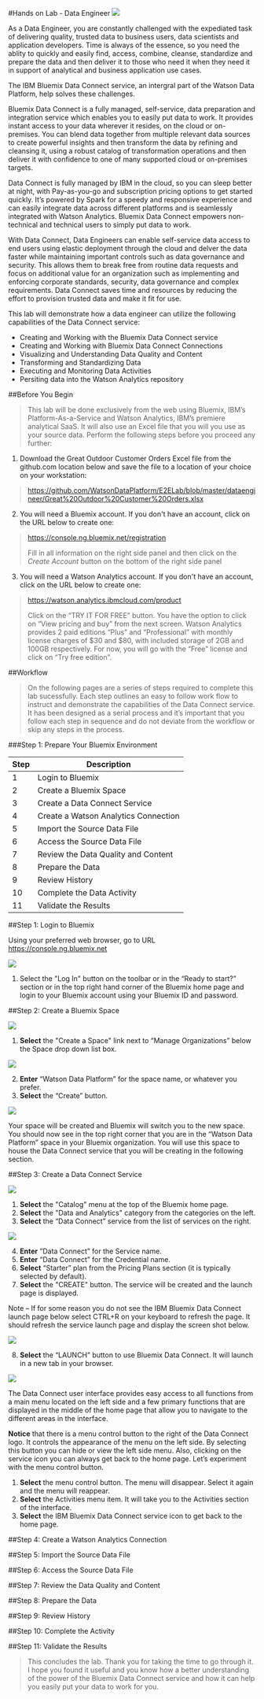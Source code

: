 #Hands on Lab - Data Engineer
[<img src="https://github.com/ibmdataworks/datafirst/raw/master/datascientist/media/DEE2E.png">](https://github.com/ibmdataworks/datafirst/tree/master/dataengineer)

As a Data Engineer, you are constantly challenged with the expediated task of delivering quality, trusted data to business users, data scientists and application developers. Time is always of the essence, so you need the ablity to quickly and easily find, access, combine, cleanse, standardize and prepare the data and then deliver it to those who need it when they need it in support of analytical and business application use cases. 

The IBM Bluemix Data Connect service, an intergral part of the Watson Data Platform, help solves these challenges.

Bluemix Data Connect is a fully managed, self-service, data preparation and integration service which enables you to easily put data to work. It provides instant access to your data wherever it resides, on the cloud or on-premises. You can blend data together from multiple relevant data sources to create powerful insights and then transform the data by refining and cleansing it, using a robust catalog of transformation operations and then deliver it with confidence to one of many supported cloud or on-premises targets.

Data Connect is fully managed by IBM in the cloud, so you can sleep better at night, with Pay-as-you-go and subscription pricing options to get started quickly. It’s powered by Spark for a speedy and responsive experience and can easily integrate data across different platforms and is seamlessly integrated with Watson Analytics. Bluemix Data Connect empowers non-technical and technical users to simply put data to work.

With Data Connect, Data Engineers can enable self-service data access to end users using elastic deployment through the cloud and delver the data faster while maintaining important controls such as data governance and security. This allows them to break free from routine data requests and focus on additional value for an organization such as implementing and enforcing corporate standards, security, data governance and complex requirements. Data Connect saves time and resources by reducing the effort to provision trusted data and make it fit for use.

This lab will demonstrate how a data engineer can utilize the following capabilities of the Data Connect service: 

* Creating and Working with the Bluemix Data Connect service
*	Creating and Working with Bluemix Data Connect Connections
*	Visualizing and Understanding Data Quality and Content
*	Transforming and Standardizing Data
*	Executing and Monitoring Data Activities
* Persiting data into the Watson Analytics repository

##Before You Begin

> This lab will be done exclusively from the web using Bluemix, IBM’s Platform-As-a-Service and Watson Analytics, IBM’s premiere analytical SaaS. It will also use an Excel file that you will you use as your source data. Perform the following steps before you proceed any further:

1. Download the Great Outdoor Customer Orders Excel file from the github.com location below and save the file to a location of your choice on your workstation:

 > https://github.com/WatsonDataPlatform/E2ELab/blob/master/dataengineer/Great%20Outdoor%20Customer%20Orders.xlsx

2. You will need a Bluemix account. If you don't have an account, click on the URL below to create one:

  > https://console.ng.bluemix.net/registration
  >
  > Fill in all information on the right side panel and then click on the *Create Account* button on the bottom of the right side panel

3. You will need a Watson Analytics account. If you don't have an account, click on the URL below to create one:

  > https://watson.analytics.ibmcloud.com/product
  >
  > Click on the “TRY IT FOR FREE” button. You have the option to click on “View pricing and buy” from the next screen. Watson Analytics provides 2 paid editions “Plus” and “Professional” with monthly license charges of $30 and $80, with included storage of 2GB and 100GB respectively. For now, you will go with the “Free” license and click on “Try free edition”.

##Workflow

> On the following pages are a series of steps required to complete this lab sucessfully. Each step outlines an easy to follow work flow to instruct and demonstrate the capabilities of the Data Connect service. It has been designed as a serial process and it’s important that you follow each step in sequence and do not deviate from the workflow or skip any steps in the process.

###Step 1: Prepare Your Bluemix Environment

Step | Description
------------ | -------------
1 | Login to Bluemix
2	| Create a Bluemix Space
3	| Create a Data Connect Service
4	| Create a Watson Analytics Connection
5	| Import the Source Data File
6	| Access the Source Data File
7	| Review the Data Quality and Content
8	| Prepare the Data
9	| Review History
10| Complete the Data Activity
11| Validate the Results

##Step 1: Login to Bluemix

Using your preferred web browser, go to URL https://console.ng.bluemix.net 

<img src="./media/Step1-image-1.png"/>

1) Select the "Log In" button on the toolbar or in the “Ready to start?” section or in the top right hand corner of the Bluemix home page and login to your Bluemix account using your Bluemix ID and password.

##Step 2: Create a Bluemix Space

<img src="./media/Step2-image-1.png"/> 

1) **Select** the "Create a Space" link next to “Manage Organizations” below the Space drop down list box.

<img src="./media/Step2-image-2.png"/>

2)	**Enter** “Watson Data Platform” for the space name, or whatever you prefer.
3) **Select** the “Create” button.

<img src="./media/Step2-image-3.png"/>

Your space will be created and Bluemix will switch you to the new space. You should now see in the top right corner that you are in the “Watson Data Platform” space in your Bluemix organization. You will use this space to house the Data Connect service that you will be creating in the following section.

##Step 3: Create a Data Connect Service

<img src="./media/Step3-image-1.png"/>
 
1) **Select** the "Catalog" menu at the top of the Bluemix home page.
2) **Select** the "Data and Analytics" category from the categories on the left.
3) **Select** the “Data Connect” service from the list of services on the right.

<img src="./media/Step3-image-2.png"/>

4)	**Enter** ”Data Connect” for the Service name.
5)	**Enter** “Data Connect” for the Credential name.
6)	**Select** “Starter” plan from the Pricing Plans section (it is typically selected by default).
7)	**Select** the "CREATE" button. The service will be created and the launch page is displayed.

Note – If for some reason you do not see the IBM Bluemix Data Connect launch page below select CTRL+R on your keyboard to refresh the page. It should refresh the service launch page and display the screen shot below.

<img src="./media/Step3-image-3.png"/>

8)	**Select** the “LAUNCH” button to use Bluemix Data Connect. It will launch in a new tab in your browser.

<img src="./media/Step3-image-4.png"/>

The Data Connect user interface provides easy access to all functions from a main menu located on the left side and a few primary functions that are displayed in the middle of the home page that allow you to navigate to the different areas in the interface.

**Notice** that there is a menu control button to the right of the Data Connect logo. It controls the appearance of the menu on the left side. By selecting this button you can hide or view the left side menu. Also, clicking on the service icon you can always get back to the home page. Let’s experiment with the menu control button.

1. **Select** the menu control button. The menu will disappear. Select it again and the menu will reappear.
1.	**Select** the Activities menu item. It will take you to the Activities section of the interface.
1.	**Select** the IBM Bluemix Data Connect service icon to get back to the home page.

##Step 4: Create a Watson Analytics Connection

##Step 5: Import the Source Data File

##Step 6: Access the Source Data File

##Step 7: Review the Data Quality and Content

##Step 8: Prepare the Data

##Step 9: Review History

##Step 10: Complete the Activity

##Step 11: Validate the Results


>This concludes the lab. Thank you for taking the time to go through it. I hope you found it useful and you know how a better understanding of the power of the Bluemix Data Connect service and how it can help you easily put your data to work for you.
